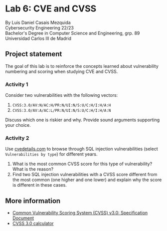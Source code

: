 # Lab 6: CVE and CVSS
By Luis Daniel Casais Mezquida  
Cybersecurity Engineering 22/23  
Bachelor's Degree in Computer Science and Engineering, grp. 89  
Universidad Carlos III de Madrid

## Project statement
The goal of this lab is to reinforce the concepts learned about vulnerability numbering and scoring when studying CVE and CVSS.

### Activity 1
Consider two vulnerabilities with the following vectors:
1. `CVSS:3.0/AV:N/AC:H/PR:N/UI:N/S:U/C:H/I:H/A:H`
2. `CVSS:3.0/AV:A/AC:L/PR:N/UI:N/S:U/C:H/I:H/A:N`

Discuss which one is riskier and why. Provide sound arguments supporting your choice.

### Activity 2
Use [cvedetails.com](https://cvedetails.com) to browse through SQL injection vulnerabilities (select `Vulnerabilities by type`) for different years.
1. What is the most common CVSS score for this type of vulnerability? What is the reason?
2. Find two SQL injection vulnerabilities with a CVSS score different from the most common (one higher and one lower) and explain why the score is different in these cases.


## More information
- [Common Vulnerability Scoring System (CVSS) v3.0: Specification Document](https://www.first.org/cvss/v3.0/specification-document)
- [CVSS 3.0 calculator](https://www.first.org/cvss/calculator/3.0)

